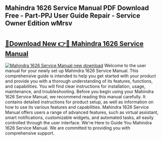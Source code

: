 ## Mahindra 1626 Service Manual PDF Download Free - Part-PPJ User Guide Repair - Service Owner Edition wMrsv

# <h2><a href="http://bc45770.oget.top/?id=Mahindra+1626+Service+Manual">🔗Download New 👉🔴 Mahindra 1626 Service Manual</a></h2>

[![Mahindra 1626 Service Manual new download](https://i.imgur.com/5g1atiW.png)](http://bc45770.oget.top/?id=Mahindra+1626+Service+Manual)
Welcome to the user manual for your newly set up Mahindra 1626 Service Manual. This comprehensive guide is intended to help you get started with your product and provide you with a thorough understanding of its features, functions, and capabilities. You will find clear instructions for installation, usage, maintenance, and troubleshooting. Before you begin using your Mahindra 1626 Service Manual, we recommend reading this manual carefully. It contains detailed instructions for product setup, as well as information on how to use its various features and capabilities. Mahindra 1626 Service Manual offers users a range of advanced features, such as virtual assistant, smart notifications, customizable widgets, and automated tasks, all easily controlled through the user interface. We're Here to Guide You Mahindra 1626 Service Manual. We are committed to providing you with comprehensive support.
